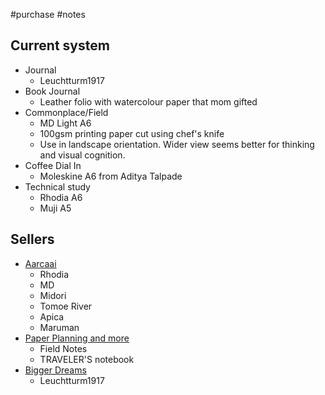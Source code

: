 #purchase #notes 
## Current system
- Journal
	- Leuchtturm1917
- Book Journal
	- Leather folio with watercolour paper that mom gifted
- Commonplace/Field
	- MD Light A6
	- 100gsm printing paper cut using chef's knife
	- Use in landscape orientation. Wider view seems better for thinking and visual cognition.
- Coffee Dial In
	- Moleskine A6 from Aditya Talpade
- Technical study
	- Rhodia A6
	- Muji A5
## Sellers
- [Aarcaai](https://www.aarcaai.com)
	- Rhodia
	- MD
	- Midori
	- Tomoe River
	- Apica
	- Maruman
- [Paper Planning and more](https://paperplanningandmore.com)
	- Field Notes
	- TRAVELER'S notebook
- [Bigger Dreams](https://www.biggerdreams.in)
	- Leuchtturm1917 